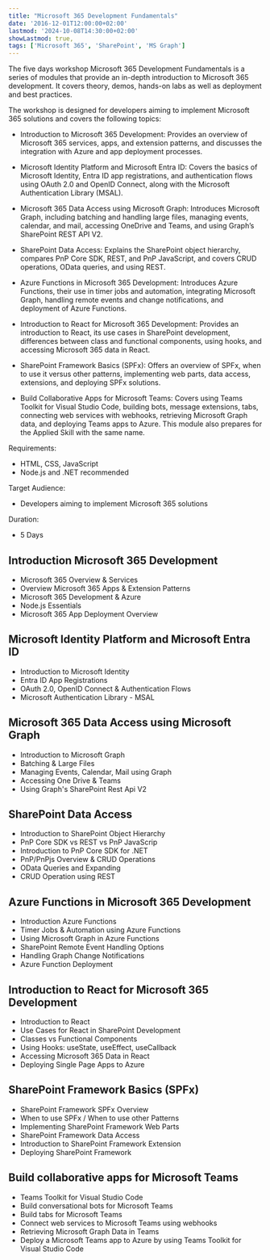 ```yaml
---
title: "Microsoft 365 Development Fundamentals"
date: '2016-12-01T12:00:00+02:00'
lastmod: '2024-10-08T14:30:00+02:00'
showLastmod: true,
tags: ['Microsoft 365', 'SharePoint', 'MS Graph']
---
```


The five days workshop Microsoft 365 Development Fundamentals is a series of modules that provide an in-depth introduction to Microsoft 365 development. It covers theory, demos, hands-on labs as well as deployment and best practices.

The workshop is designed for developers aiming to implement Microsoft 365 solutions and covers the following topics:

- Introduction to Microsoft 365 Development: Provides an overview of Microsoft 365 services, apps, and extension patterns, and discusses the integration with Azure and app deployment processes.

- Microsoft Identity Platform and Microsoft Entra ID: Covers the basics of Microsoft Identity, Entra ID app registrations, and authentication flows using OAuth 2.0 and OpenID Connect, along with the Microsoft Authentication Library (MSAL).

- Microsoft 365 Data Access using Microsoft Graph: Introduces Microsoft Graph, including batching and handling large files, managing events, calendar, and mail, accessing OneDrive and Teams, and using Graph’s SharePoint REST API V2.

- SharePoint Data Access: Explains the SharePoint object hierarchy, compares PnP Core SDK, REST, and PnP JavaScript, and covers CRUD operations, OData queries, and using REST.

- Azure Functions in Microsoft 365 Development: Introduces Azure Functions, their use in timer jobs and automation, integrating Microsoft Graph, handling remote events and change notifications, and deployment of Azure Functions.

- Introduction to React for Microsoft 365 Development: Provides an introduction to React, its use cases in SharePoint development, differences between class and functional components, using hooks, and accessing Microsoft 365 data in React.

- SharePoint Framework Basics (SPFx): Offers an overview of SPFx, when to use it versus other patterns, implementing web parts, data access, extensions, and deploying SPFx solutions.

- Build Collaborative Apps for Microsoft Teams: Covers using Teams Toolkit for Visual Studio Code, building bots, message extensions, tabs, connecting web services with webhooks, retrieving Microsoft Graph data, and deploying Teams apps to Azure. This module also prepares for the Applied Skill with the same name.

Requirements:

- HTML, CSS, JavaScript
- Node.js and .NET recommended

Target Audience:

- Developers aiming to implement Microsoft 365 solutions

Duration:

- 5 Days

## Introduction Microsoft 365 Development

- Microsoft 365 Overview & Services
- Overview Microsoft 365 Apps & Extension Patterns
- Microsoft 365 Development & Azure
- Node.js Essentials
- Microsoft 365 App Deployment Overview

## Microsoft Identity Platform and Microsoft Entra ID

- Introduction to Microsoft Identity
- Entra ID App Registrations
- OAuth 2.0, OpenID Connect & Authentication Flows
- Microsoft Authentication Library - MSAL

## Microsoft 365 Data Access using Microsoft Graph

- Introduction to Microsoft Graph
- Batching & Large Files
- Managing Events, Calendar, Mail using Graph
- Accessing One Drive & Teams
- Using Graph's SharePoint Rest Api V2

## SharePoint Data Access

- Introduction to SharePoint Object Hierarchy
- PnP Core SDK vs REST vs PnP JavaScrip
- Introduction to PnP Core SDK for .NET
- PnP/PnPjs Overview & CRUD Operations
- OData Queries and Expanding
- CRUD Operation using REST

## Azure Functions in Microsoft 365 Development

- Introduction Azure Functions
- Timer Jobs & Automation using Azure Functions
- Using Microsoft Graph in Azure Functions
- SharePoint Remote Event Handling Options
- Handling Graph Change Notifications
- Azure Function Deployment

## Introduction to React for Microsoft 365 Development

- Introduction to React
- Use Cases for React in SharePoint Development
- Classes vs Functional Components
- Using Hooks: useState, useEffect, useCallback
- Accessing Microsoft 365 Data in React
- Deploying Single Page Apps to Azure

## SharePoint Framework Basics (SPFx)

- SharePoint Framework SPFx Overview
- When to use SPFx / When to use other Patterns
- Implementing SharePoint Framework Web Parts
- SharePoint Framework Data Access
- Introduction to SharePoint Framework Extension
- Deploying SharePoint Framework

## Build collaborative apps for Microsoft Teams

- Teams Toolkit for Visual Studio Code
- Build conversational bots for Microsoft Teams
- Build tabs for Microsoft Teams
- Connect web services to Microsoft Teams using webhooks
- Retrieving Microsoft Graph Data in Teams
- Deploy a Microsoft Teams app to Azure by using Teams Toolkit for Visual Studio Code
